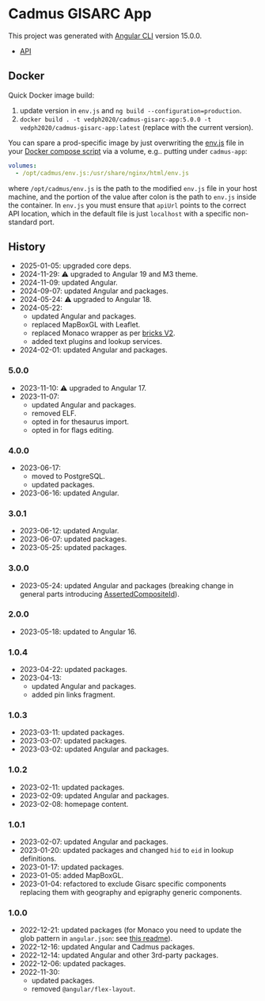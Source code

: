 # Cadmus GISARC App

This project was generated with [Angular CLI](https://github.com/angular/angular-cli) version 15.0.0.

- [API](https://github.com/vedph/cadmus-gisarc-api)

## Docker

Quick Docker image build:

1. update version in `env.js` and `ng build --configuration=production`.
2. `docker build . -t vedph2020/cadmus-gisarc-app:5.0.0 -t vedph2020/cadmus-gisarc-app:latest` (replace with the current version).

You can spare a prod-specific image by just overwriting the [env.js](src/env.js) file in your [Docker compose script](docker-compose.yml) via a volume, e.g.. putting under `cadmus-app`:

```yml
volumes:
  - /opt/cadmus/env.js:/usr/share/nginx/html/env.js
```

where `/opt/cadmus/env.js` is the path to the modified `env.js` file in your host machine, and the portion of the value after colon is the path to `env.js` inside the container. In `env.js` you must ensure that `apiUrl` points to the correct API location, which in the default file is just `localhost` with a specific non-standard port.

## History

- 2025-01-05: upgraded core deps.
- 2024-11-29: ⚠️ upgraded to Angular 19 and M3 theme.
- 2024-11-09: updated Angular.
- 2024-09-07: updated Angular and packages.
- 2024-05-24: ⚠️ upgraded to Angular 18.
- 2024-05-22:
  - updated Angular and packages.
  - replaced MapBoxGL with Leaflet.
  - replaced Monaco wrapper as per [bricks V2](https://github.com/vedph/cadmus-bricks-shell-v2).
  - added text plugins and lookup services.
- 2024-02-01: updated Angular and packages.

### 5.0.0

- 2023-11-10: ⚠️ upgraded to Angular 17.
- 2023-11-07:
  - updated Angular and packages.
  - removed ELF.
  - opted in for thesaurus import.
  - opted in for flags editing.

### 4.0.0

- 2023-06-17:
  - moved to PostgreSQL.
  - updated packages.
- 2023-06-16: updated Angular.

### 3.0.1

- 2023-06-12: updated Angular.
- 2023-06-07: updated packages.
- 2023-05-25: updated packages.

### 3.0.0

- 2023-05-24: updated Angular and packages (breaking change in general parts introducing [AssertedCompositeId](https://github.com/vedph/cadmus-bricks-shell/blob/master/projects/myrmidon/cadmus-refs-asserted-ids/README.md#asserted-composite-id)).

### 2.0.0

- 2023-05-18: updated to Angular 16.

### 1.0.4

- 2023-04-22: updated packages.
- 2023-04-13:
  - updated Angular and packages.
  - added pin links fragment.

### 1.0.3

- 2023-03-11: updated packages.
- 2023-03-07: updated packages.
- 2023-03-02: updated Angular and packages.

### 1.0.2

- 2023-02-11: updated packages.
- 2023-02-09: updated Angular and packages.
- 2023-02-08: homepage content.

### 1.0.1

- 2023-02-07: updated Angular and packages.
- 2023-01-20: updated packages and changed `hid` to `eid` in lookup definitions.
- 2023-01-17: updated packages.
- 2023-01-05: added MapBoxGL.
- 2023-01-04: refactored to exclude Gisarc specific components replacing them with geography and epigraphy generic components.

### 1.0.0

- 2022-12-21: updated packages (for Monaco you need to update the glob pattern in `angular.json`: see [this readme](https://github.com/atularen/ngx-monaco-editor)).
- 2022-12-16: updated Angular and Cadmus packages.
- 2022-12-14: updated Angular and other 3rd-party packages.
- 2022-12-06: updated packages.
- 2022-11-30:
  - updated packages.
  - removed `@angular/flex-layout`.
